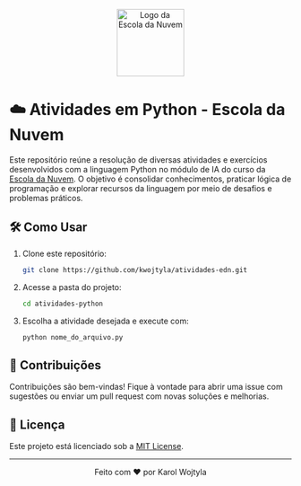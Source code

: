 <p align="center">
    <a href="https://escoladanuvem.org">
        <img src="https://cdn-628267e2c1ac18bb0c1a669b.closte.com/wp-content/uploads/2024/10/Outlook-Logo-comp.png" width="120px" alt="Logo da Escola da Nuvem">
    </a>
</p>

# ☁️ Atividades em Python - Escola da Nuvem

Este repositório reúne a resolução de diversas atividades e exercícios desenvolvidos com a linguagem Python no módulo de IA do curso da [Escola da Nuvem](https://escoladanuvem.org/). O objetivo é consolidar conhecimentos, praticar lógica de programação e explorar recursos da linguagem por meio de desafios e problemas práticos.

## 🛠️ Como Usar

1. Clone este repositório:

   ```bash
   git clone https://github.com/kwojtyla/atividades-edn.git
   ```

2. Acesse a pasta do projeto:

   ```bash
   cd atividades-python
   ```

3. Escolha a atividade desejada e execute com:
   ```bash
   python nome_do_arquivo.py
   ```

## 🤝 Contribuições

Contribuições são bem-vindas! Fique à vontade para abrir uma issue com sugestões ou enviar um pull request com novas soluções e melhorias.

## 📄 Licença

Este projeto está licenciado sob a [MIT License](LICENSE).

---

<p align="center">
    Feito com ❤️ por Karol Wojtyla
</p>
